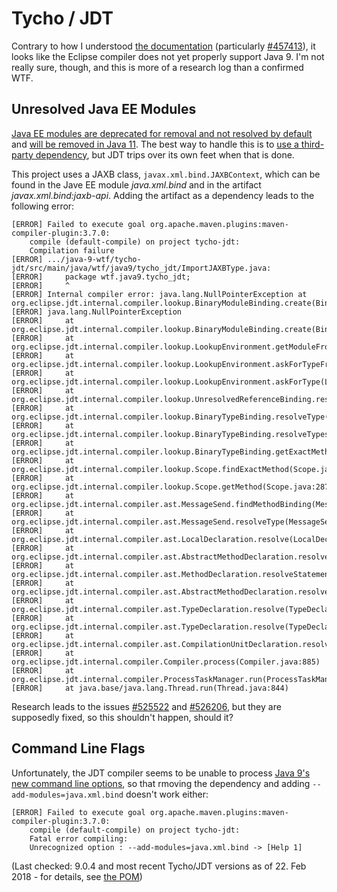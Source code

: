 # Tycho / JDT

Contrary to how I understood [the documentation](https://wiki.eclipse.org/JDT_Core/Java9) (particularly [#457413](https://bugs.eclipse.org/bugs/show_bug.cgi?id=457413)), it looks like the Eclipse compiler does not yet properly support Java 9.
I'm not really sure, though, and this is more of a research log than a confirmed WTF.

## Unresolved Java EE Modules

[Java EE modules are deprecated for removal and not resolved by default](https://blog.codefx.org/java/java-9-migration-guide/#Dependencies-On-Java-EE-Modules) and [will be removed in Java 11](https://medium.com/codefx-weekly/switch-expressions-and-java-ee-modules-in-java-11-c4efc8811e36#054b).
The best way to handle this is to [use a third-party dependency](https://stackoverflow.com/a/48204154/2525313), but JDT trips over its own feet when that is done.

This project uses a JAXB class, `javax.xml.bind.JAXBContext`, which can be found in the Jave EE module _java.xml.bind_ and in the artifact _javax.xml.bind:jaxb-api_.
Adding the artifact as a dependency leads to the following error:

```
[ERROR] Failed to execute goal org.apache.maven.plugins:maven-compiler-plugin:3.7.0:
	compile (default-compile) on project tycho-jdt:
	Compilation failure
[ERROR] .../java-9-wtf/tycho-jdt/src/main/java/wtf/java9/tycho_jdt/ImportJAXBType.java:
[ERROR] 	package wtf.java9.tycho_jdt;
[ERROR] 	^
[ERROR] Internal compiler error: java.lang.NullPointerException at org.eclipse.jdt.internal.compiler.lookup.BinaryModuleBinding.create(BinaryModuleBinding.java:64)
[ERROR] java.lang.NullPointerException
[ERROR] 	at org.eclipse.jdt.internal.compiler.lookup.BinaryModuleBinding.create(BinaryModuleBinding.java:64)
[ERROR] 	at org.eclipse.jdt.internal.compiler.lookup.LookupEnvironment.getModuleFromAnswer(LookupEnvironment.java:423)
[ERROR] 	at org.eclipse.jdt.internal.compiler.lookup.LookupEnvironment.askForTypeFromModules(LookupEnvironment.java:363)
[ERROR] 	at org.eclipse.jdt.internal.compiler.lookup.LookupEnvironment.askForType(LookupEnvironment.java:224)
[ERROR] 	at org.eclipse.jdt.internal.compiler.lookup.UnresolvedReferenceBinding.resolve(UnresolvedReferenceBinding.java:105)
[ERROR] 	at org.eclipse.jdt.internal.compiler.lookup.BinaryTypeBinding.resolveType(BinaryTypeBinding.java:215)
[ERROR] 	at org.eclipse.jdt.internal.compiler.lookup.BinaryTypeBinding.resolveTypesFor(BinaryTypeBinding.java:1521)
[ERROR] 	at org.eclipse.jdt.internal.compiler.lookup.BinaryTypeBinding.getExactMethod(BinaryTypeBinding.java:1146)
[ERROR] 	at org.eclipse.jdt.internal.compiler.lookup.Scope.findExactMethod(Scope.java:1274)
[ERROR] 	at org.eclipse.jdt.internal.compiler.lookup.Scope.getMethod(Scope.java:2879)
[ERROR] 	at org.eclipse.jdt.internal.compiler.ast.MessageSend.findMethodBinding(MessageSend.java:938)
[ERROR] 	at org.eclipse.jdt.internal.compiler.ast.MessageSend.resolveType(MessageSend.java:759)
[ERROR] 	at org.eclipse.jdt.internal.compiler.ast.LocalDeclaration.resolve(LocalDeclaration.java:257)
[ERROR] 	at org.eclipse.jdt.internal.compiler.ast.AbstractMethodDeclaration.resolveStatements(AbstractMethodDeclaration.java:634)
[ERROR] 	at org.eclipse.jdt.internal.compiler.ast.MethodDeclaration.resolveStatements(MethodDeclaration.java:307)
[ERROR] 	at org.eclipse.jdt.internal.compiler.ast.AbstractMethodDeclaration.resolve(AbstractMethodDeclaration.java:544)
[ERROR] 	at org.eclipse.jdt.internal.compiler.ast.TypeDeclaration.resolve(TypeDeclaration.java:1211)
[ERROR] 	at org.eclipse.jdt.internal.compiler.ast.TypeDeclaration.resolve(TypeDeclaration.java:1324)
[ERROR] 	at org.eclipse.jdt.internal.compiler.ast.CompilationUnitDeclaration.resolve(CompilationUnitDeclaration.java:625)
[ERROR] 	at org.eclipse.jdt.internal.compiler.Compiler.process(Compiler.java:885)
[ERROR] 	at org.eclipse.jdt.internal.compiler.ProcessTaskManager.run(ProcessTaskManager.java:141)
[ERROR] 	at java.base/java.lang.Thread.run(Thread.java:844)
```

Research leads to the issues [#525522](https://bugs.eclipse.org/bugs/show_bug.cgi?id=525522) and [#526206](https://bugs.eclipse.org/bugs/show_bug.cgi?id=526206), but they are supposedly fixed, so this shouldn't happen, should it?

## Command Line Flags

Unfortunately, the JDT compiler seems to be unable to process [Java 9's new command line options](https://blog.codefx.org/java/five-command-line-options-to-hack-the-java-9-module-system/), so that rmoving the dependency and adding `--add-modules=java.xml.bind` doesn't work either:

```
[ERROR] Failed to execute goal org.apache.maven.plugins:maven-compiler-plugin:3.7.0:
	compile (default-compile) on project tycho-jdt:
	Fatal error compiling:
	Unrecognized option : --add-modules=java.xml.bind -> [Help 1]
```

(Last checked: 9.0.4 and most recent Tycho/JDT versions as of 22. Feb 2018 - for details, see [the POM](pom.xml))

